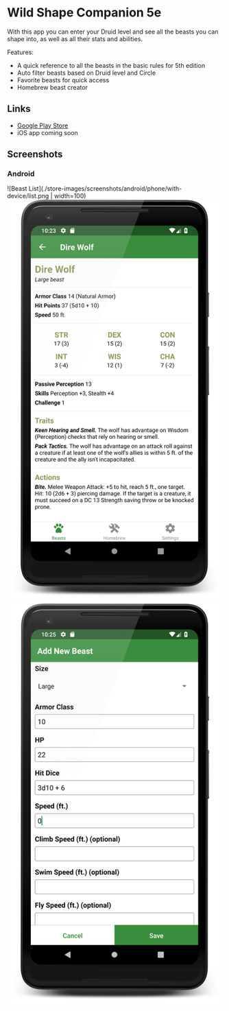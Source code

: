 # Wild Shape Companion 5e

With this app you can enter your Druid level and see all the beasts you can shape into, as well as all their stats and abilities.

Features:
* A quick reference to all the beasts in the basic rules for 5th edition
* Auto filter beasts based on Druid level and Circle
* Favorite beasts for quick access
* Homebrew beast creator

## Links
* [Google Play Store](https://play.google.com/store/apps/details?id=com.adpyke.druidshape)
* iOS app coming soon

## Screenshots

### Android

![Beast List](./store-images/screenshots/android/phone/with-device/list.png | width=100)
![Beast Details](./store-images/screenshots/android/phone/with-device/details.png)
![Homebrew](./store-images/screenshots/android/phone/with-device/homebrew.png)
